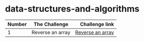 # data-structures-and-algorithms

| Number | The Challenge | Challenge link  |
|:------ |:-------------:| ---------------:|
| 1      | Reverse an array | [Reverse an array ]() |